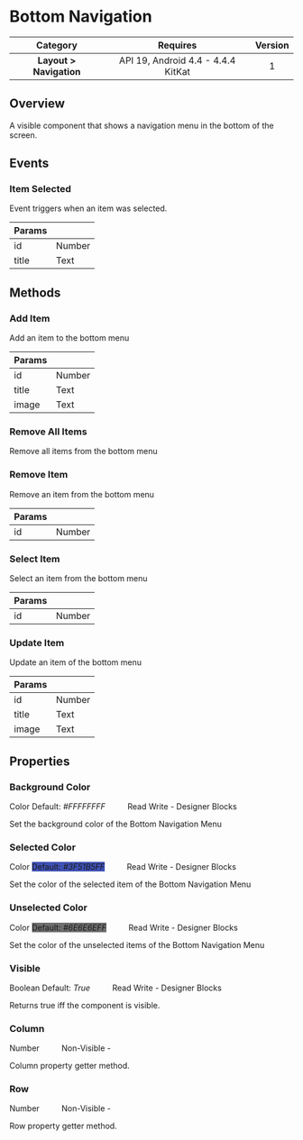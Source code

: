 # Bottom Navigation

| Category | Requires | Version |
|:--------:|:-------:|:--------:|
|**Layout > Navigation**|<span class="chip chip-any">API 19, Android 4.4 - 4.4.4 KitKat</span>|<span class="chip chip-number">1</span>|

## Overview

A visible component that shows a navigation menu in the bottom of the screen.

## Events

### Item Selected

Event triggers when an item was selected.

<div class="block" ai2-block="event" not-rendered="true" value="%7B%22componentName%22:%20%22Bottom%20Navigation%22,%20%22name%22:%20%22Item%20Selected%22,%20%22params%22:%20%5B%22id%22,%20%22title%22%5D%7D"></div>

| Params | []() |
|--------|------|
|id|<span class="chip chip-number">Number</span>|
|title|<span class="chip chip-text">Text</span>|


## Methods

### Add Item

Add an item to the bottom menu

<div class="block" ai2-block="method" not-rendered="true" value="%7B%22componentName%22:%20%22Bottom%20Navigation%22,%20%22name%22:%20%22Add%20Item%22,%20%22output%22:%20false,%20%22params%22:%20%5B%22id%22,%20%22title%22,%20%22image%22%5D%7D"></div>


| Params | []() |
|--------|------|
|id|<span class="chip chip-number">Number</span>|
|title|<span class="chip chip-text">Text</span>|
|image|<span class="chip chip-text">Text</span>|


### Remove All Items

Remove all items from the bottom menu

<div class="block" ai2-block="method" not-rendered="true" value="%7B%22componentName%22:%20%22Bottom%20Navigation%22,%20%22name%22:%20%22Remove%20All%20Items%22,%20%22output%22:%20false,%20%22params%22:%20%5B%5D%7D"></div>


### Remove Item

Remove an item from the bottom menu

<div class="block" ai2-block="method" not-rendered="true" value="%7B%22componentName%22:%20%22Bottom%20Navigation%22,%20%22name%22:%20%22Remove%20Item%22,%20%22output%22:%20false,%20%22params%22:%20%5B%22id%22%5D%7D"></div>


| Params | []() |
|--------|------|
|id|<span class="chip chip-number">Number</span>|


### Select Item

Select an item from the bottom menu

<div class="block" ai2-block="method" not-rendered="true" value="%7B%22componentName%22:%20%22Bottom%20Navigation%22,%20%22name%22:%20%22Select%20Item%22,%20%22output%22:%20false,%20%22params%22:%20%5B%22id%22%5D%7D"></div>


| Params | []() |
|--------|------|
|id|<span class="chip chip-number">Number</span>|


### Update Item

Update an item of the bottom menu

<div class="block" ai2-block="method" not-rendered="true" value="%7B%22componentName%22:%20%22Bottom%20Navigation%22,%20%22name%22:%20%22Update%20Item%22,%20%22output%22:%20false,%20%22params%22:%20%5B%22id%22,%20%22title%22,%20%22image%22%5D%7D"></div>


| Params | []() |
|--------|------|
|id|<span class="chip chip-number">Number</span>|
|title|<span class="chip chip-text">Text</span>|
|image|<span class="chip chip-text">Text</span>|


## Properties

### Background Color

<span class="chip chip-color">Color</span><span style="user-select: none;">&nbsp;</span><span class="chip chip-color" style="background-color: #FFFFFF;">Default: <i>#FFFFFFFF</i></span><span style="user-select: none;">&nbsp;&nbsp;&nbsp;&nbsp;&nbsp;&nbsp;&nbsp;&nbsp;&nbsp;&nbsp;</span><span class="chip chip-rw">Read</span><span style="user-select: none;">&nbsp;</span><span class="chip chip-rw">Write</span><span style="user-select: none;">&nbsp;</span>-<span style="user-select: none;">&nbsp;</span><span class="chip chip-bd">Designer</span><span style="user-select: none;">&nbsp;</span><span class="chip chip-bd">Blocks</span><span style="user-select: none;">&nbsp;</span>

Set the background color of the Bottom Navigation Menu

<div class="block" ai2-block="property" not-rendered="true" value="%7B%22componentName%22:%20%22Bottom%20Navigation%22,%20%22name%22:%20%22Background%20Color%22,%20%22getter%22:%20true%7D"></div>
<div class="block" ai2-block="property" not-rendered="true" value="%7B%22componentName%22:%20%22Bottom%20Navigation%22,%20%22name%22:%20%22Background%20Color%22,%20%22getter%22:%20false%7D"></div>


### Selected Color

<span class="chip chip-color">Color</span><span style="user-select: none;">&nbsp;</span><span class="chip chip-color" style="background-color: #3F51B5;">Default: <i>#3F51B5FF</i></span><span style="user-select: none;">&nbsp;&nbsp;&nbsp;&nbsp;&nbsp;&nbsp;&nbsp;&nbsp;&nbsp;&nbsp;</span><span class="chip chip-rw">Read</span><span style="user-select: none;">&nbsp;</span><span class="chip chip-rw">Write</span><span style="user-select: none;">&nbsp;</span>-<span style="user-select: none;">&nbsp;</span><span class="chip chip-bd">Designer</span><span style="user-select: none;">&nbsp;</span><span class="chip chip-bd">Blocks</span><span style="user-select: none;">&nbsp;</span>

Set the color of the selected item of the Bottom Navigation Menu

<div class="block" ai2-block="property" not-rendered="true" value="%7B%22componentName%22:%20%22Bottom%20Navigation%22,%20%22name%22:%20%22Selected%20Color%22,%20%22getter%22:%20true%7D"></div>
<div class="block" ai2-block="property" not-rendered="true" value="%7B%22componentName%22:%20%22Bottom%20Navigation%22,%20%22name%22:%20%22Selected%20Color%22,%20%22getter%22:%20false%7D"></div>


### Unselected Color

<span class="chip chip-color">Color</span><span style="user-select: none;">&nbsp;</span><span class="chip chip-color" style="background-color: #6E6E6E;">Default: <i>#6E6E6EFF</i></span><span style="user-select: none;">&nbsp;&nbsp;&nbsp;&nbsp;&nbsp;&nbsp;&nbsp;&nbsp;&nbsp;&nbsp;</span><span class="chip chip-rw">Read</span><span style="user-select: none;">&nbsp;</span><span class="chip chip-rw">Write</span><span style="user-select: none;">&nbsp;</span>-<span style="user-select: none;">&nbsp;</span><span class="chip chip-bd">Designer</span><span style="user-select: none;">&nbsp;</span><span class="chip chip-bd">Blocks</span><span style="user-select: none;">&nbsp;</span>

Set the color of the unselected items of the Bottom Navigation Menu

<div class="block" ai2-block="property" not-rendered="true" value="%7B%22componentName%22:%20%22Bottom%20Navigation%22,%20%22name%22:%20%22Unselected%20Color%22,%20%22getter%22:%20true%7D"></div>
<div class="block" ai2-block="property" not-rendered="true" value="%7B%22componentName%22:%20%22Bottom%20Navigation%22,%20%22name%22:%20%22Unselected%20Color%22,%20%22getter%22:%20false%7D"></div>


### Visible

<span class="chip chip-boolean">Boolean</span><span style="user-select: none;">&nbsp;</span><span class="chip chip-boolean">Default: <i>True</i></span><span style="user-select: none;">&nbsp;&nbsp;&nbsp;&nbsp;&nbsp;&nbsp;&nbsp;&nbsp;&nbsp;&nbsp;</span><span class="chip chip-rw">Read</span><span style="user-select: none;">&nbsp;</span><span class="chip chip-rw">Write</span><span style="user-select: none;">&nbsp;</span>-<span style="user-select: none;">&nbsp;</span><span class="chip chip-bd">Designer</span><span style="user-select: none;">&nbsp;</span><span class="chip chip-bd">Blocks</span><span style="user-select: none;">&nbsp;</span>

Returns true iff the component is visible.

<div class="block" ai2-block="property" not-rendered="true" value="%7B%22componentName%22:%20%22Bottom%20Navigation%22,%20%22name%22:%20%22Visible%22,%20%22getter%22:%20true%7D"></div>
<div class="block" ai2-block="property" not-rendered="true" value="%7B%22componentName%22:%20%22Bottom%20Navigation%22,%20%22name%22:%20%22Visible%22,%20%22getter%22:%20false%7D"></div>


### Column

<span class="chip chip-number">Number</span><span style="user-select: none;">&nbsp;&nbsp;&nbsp;&nbsp;&nbsp;&nbsp;&nbsp;&nbsp;&nbsp;&nbsp;</span><span class="chip chip-rw">Non-Visible</span><span style="user-select: none;">&nbsp;</span>-<span style="user-select: none;">&nbsp;</span>

Column property getter method.


### Row

<span class="chip chip-number">Number</span><span style="user-select: none;">&nbsp;&nbsp;&nbsp;&nbsp;&nbsp;&nbsp;&nbsp;&nbsp;&nbsp;&nbsp;</span><span class="chip chip-rw">Non-Visible</span><span style="user-select: none;">&nbsp;</span>-<span style="user-select: none;">&nbsp;</span>

Row property getter method.
